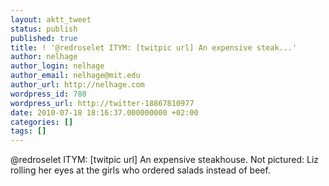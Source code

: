 ```yaml
---
layout: aktt_tweet
status: publish
published: true
title: ! '@redroselet ITYM: [twitpic url] An expensive steak...'
author: nelhage
author_login: nelhage
author_email: nelhage@mit.edu
author_url: http://nelhage.com
wordpress_id: 780
wordpress_url: http://twitter-18867810977
date: 2010-07-18 18:16:37.000000000 +02:00
categories: []
tags: []
---
```

@redroselet ITYM: [twitpic url] An expensive steakhouse. Not pictured: Liz rolling her eyes at the girls who ordered salads instead of beef.
